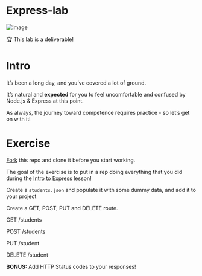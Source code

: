 # Express-lab
![image](https://external-content.duckduckgo.com/iu/?u=https%3A%2F%2Fi.ytimg.com%2Fvi%2F45dAt9Gz8rE%2Fmaxresdefault.jpg&f=1&nofb=1&ipt=a6c2bf17cee61f707d04e0125116102e699974da7ced54034dda6d7f26ccefc5&ipo=images)

<aside>
🏆 This lab is a deliverable!

</aside>

# Intro

It’s been a long day, and you’ve covered a lot of ground.

It’s natural and **expected** for you to feel uncomfortable and confused by Node.js & Express at this point.

As always, the journey toward competence requires practice - so let’s get on with it!


# Exercise

[Fork](https://git.generalassemb.ly/seb-beherenow/express-lab) this repo and clone it before you start working.

The goal of the exercise is to put in a rep doing everything that you did during the [Intro to Express](https://www.notion.so/d8fc443dea4f418cb34dfd1382e0a3a5?pvs=21) lesson!

Create a `students.json` and populate it with some dummy data, and add it to your project

Create a GET, POST, PUT and DELETE route.

GET /students

POST /students

PUT /student

DELETE /student

**************BONUS:************** Add HTTP Status codes to your responses!
